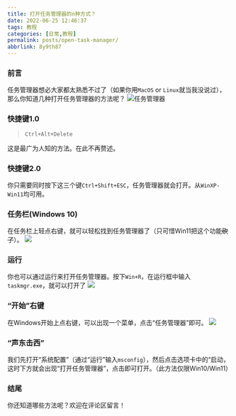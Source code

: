 ```yaml
---
title: 打开任务管理器的n种方式？
date: 2022-06-25 12:46:37
tags: 教程
categories: [日常,教程]
permalink: posts/open-task-manager/
abbrlink: 8y9th87
---
```


### 前言

任务管理器想必大家都太熟悉不过了（如果你用`MacOS` or `Linux`就当我没说过），那么你知道几种打开任务管理器的方法呢？
![任务管理器](https://img-niufuyu.vercel.app/Onedrive/taskmgr.png)

<!-- more -->

### 快捷键1.0

> `Ctrl+Alt+Delete`

这是最广为人知的方法。在此不再赘述。

### 快捷键2.0

你只需要同时按下这三个键`Ctrl+Shift+ESC`，任务管理器就会打开。从`WinXP-Win11`均可用。

### 任务栏(Windows 10)

在任务栏上轻点右键，就可以轻松找到任务管理器了（只可惜Win11把这个功能~~砍了~~）。
![](https://img-niufuyu.vercel.app/Onedrive/taskmgr1.png)

### 运行

你也可以通过运行来打开任务管理器。按下`Win+R`，在运行框中输入`taskmgr.exe`，就可以打开了
![](https://img-niufuyu.vercel.app/Onedrive/taskmgr2.png)

### “开始”右键

在Windows开始上点右键，可以出现一个菜单，点击“任务管理器”即可。
![](https://img-niufuyu.vercel.app/Onedrive/taskmgr3.png)

### “声东击西”

我们先打开“系统配置”（通过“运行”输入`msconfig`），然后点击选项卡中的“启动，这时下方就会出现“打开任务管理器”，点击即可打开。（此方法仅限Win10/Win11）

### 结尾

你还知道哪些方法呢？欢迎在评论区留言！

